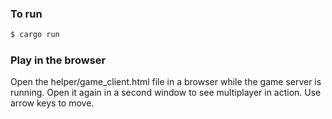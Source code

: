 ### To run
```bash
$ cargo run
```

### Play in the browser
Open the helper/game_client.html file in a browser while the game server is running. Open it again in a second window to
see multiplayer in action. Use arrow keys to move.

